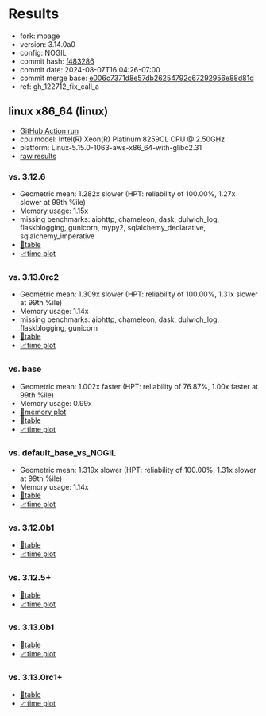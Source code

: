 # Results

- fork: mpage
- version: 3.14.0a0
- config: NOGIL
- commit hash: [f483286](https://github.com/mpage/cpython/commit/f483286)
- commit date: 2024-08-07T16:04:26-07:00
- commit merge base: [e006c7371d8e57db26254792c67292956e88d81d](https://github.com/mpage/cpython/commit/e006c7371d8e57db26254792c67292956e88d81d)
- ref: gh_122712_fix_call_a

## linux x86_64 (linux)

- [GitHub Action run](https://github.com/facebookexperimental/free-threading-benchmarking/actions/runs/10306123426)
- cpu model: Intel(R) Xeon(R) Platinum 8259CL CPU @ 2.50GHz
- platform: Linux-5.15.0-1063-aws-x86_64-with-glibc2.31
- [raw results](bm-20240807-linux-x86_64-mpage-gh_122712_fix_call_a-3.14.0a0-f483286.json)

### vs. 3.12.6

- Geometric mean: 1.282x slower (HPT: reliability of 100.00%, 1.27x slower at 99th %ile)
- Memory usage: 1.15x
- missing benchmarks: aiohttp, chameleon, dask, dulwich_log, flaskblogging, gunicorn, mypy2, sqlalchemy_declarative, sqlalchemy_imperative
- [📄table](bm-20240807-linux-x86_64-mpage-gh_122712_fix_call_a-3.14.0a0-f483286-vs-3.12.6.md)
- [📈time plot](bm-20240807-linux-x86_64-mpage-gh_122712_fix_call_a-3.14.0a0-f483286-vs-3.12.6.svg)

### vs. 3.13.0rc2

- Geometric mean: 1.309x slower (HPT: reliability of 100.00%, 1.31x slower at 99th %ile)
- Memory usage: 1.14x
- missing benchmarks: aiohttp, chameleon, dask, dulwich_log, flaskblogging, gunicorn
- [📄table](bm-20240807-linux-x86_64-mpage-gh_122712_fix_call_a-3.14.0a0-f483286-vs-3.13.0rc2.md)
- [📈time plot](bm-20240807-linux-x86_64-mpage-gh_122712_fix_call_a-3.14.0a0-f483286-vs-3.13.0rc2.svg)

### vs. base

- Geometric mean: 1.002x faster (HPT: reliability of 76.87%, 1.00x faster at 99th %ile)
- Memory usage: 0.99x
- [🧠memory plot](bm-20240807-linux-x86_64-mpage-gh_122712_fix_call_a-3.14.0a0-f483286-vs-base-mem.svg)
- [📄table](bm-20240807-linux-x86_64-mpage-gh_122712_fix_call_a-3.14.0a0-f483286-vs-base.md)
- [📈time plot](bm-20240807-linux-x86_64-mpage-gh_122712_fix_call_a-3.14.0a0-f483286-vs-base.svg)

### vs. default_base_vs_NOGIL

- Geometric mean: 1.319x slower (HPT: reliability of 100.00%, 1.31x slower at 99th %ile)
- Memory usage: 1.14x
- [📄table](bm-20240807-linux-x86_64-mpage-gh_122712_fix_call_a-3.14.0a0-f483286-vs-default_base_vs_NOGIL.md)
- [📈time plot](bm-20240807-linux-x86_64-mpage-gh_122712_fix_call_a-3.14.0a0-f483286-vs-default_base_vs_NOGIL.svg)

### vs. 3.12.0b1

- [📄table](bm-20240807-linux-x86_64-mpage-gh_122712_fix_call_a-3.14.0a0-f483286-vs-3.12.0b1.md)
- [📈time plot](bm-20240807-linux-x86_64-mpage-gh_122712_fix_call_a-3.14.0a0-f483286-vs-3.12.0b1.svg)

### vs. 3.12.5+

- [📄table](bm-20240807-linux-x86_64-mpage-gh_122712_fix_call_a-3.14.0a0-f483286-vs-3.12.5%2B.md)
- [📈time plot](bm-20240807-linux-x86_64-mpage-gh_122712_fix_call_a-3.14.0a0-f483286-vs-3.12.5%2B.svg)

### vs. 3.13.0b1

- [📄table](bm-20240807-linux-x86_64-mpage-gh_122712_fix_call_a-3.14.0a0-f483286-vs-3.13.0b1.md)
- [📈time plot](bm-20240807-linux-x86_64-mpage-gh_122712_fix_call_a-3.14.0a0-f483286-vs-3.13.0b1.svg)

### vs. 3.13.0rc1+

- [📄table](bm-20240807-linux-x86_64-mpage-gh_122712_fix_call_a-3.14.0a0-f483286-vs-3.13.0rc1%2B.md)
- [📈time plot](bm-20240807-linux-x86_64-mpage-gh_122712_fix_call_a-3.14.0a0-f483286-vs-3.13.0rc1%2B.svg)

